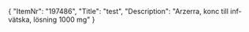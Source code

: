 {
  "ItemNr": "197486",
  "Title": "test",
  "Description": "Arzerra, konc till inf-vätska, lösning 1000 mg"
}
